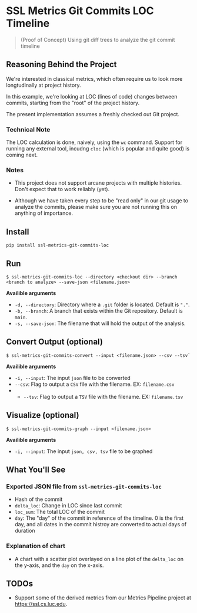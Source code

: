 # SSL Metrics Git Commits LOC Timeline

> (Proof of Concept) Using git diff trees to analyze the git commit timeline

## Reasoning Behind the Project

We're interested in classical metrics, which often require us to look more longtudinally at project history.

In this example, we're looking at LOC (lines of code) changes between commits, starting from the "root" of the project history.

The present implementation assumes a freshly checked out Git project.

### Technical Note

The LOC calculation is done, naively, using the `wc` command. Support for running any external tool, incudng `cloc` (which is popular and quite good) is coming next.

### Notes

* This project does not support arcane projects with multiple histories. Don't expect that to work reliably (yet).

* Although we have taken every step to be "read only" in our git usage to analyze the commits, please make sure you are not running this on anything of importance.

## Install 

```
pip install ssl-metrics-git-commits-loc
```

## Run

```
$ ssl-metrics-git-commits-loc --directory <checkout dir> --branch <branch to analyze> --save-json <filename.json>
```

**Availible arguments**
* `-d, --directory`: Directory where a `.git` folder is located. Default is `"."`.
* `-b, --branch`: A branch that exists within the Git repository. Default is `main`.
* `-s, --save-json`: The filename that will hold the output of the analysis.

## Convert Output (optional)

```
$ ssl-metrics-git-commits-convert --input <filename.json> --csv --tsv`
```

**Availible arguments**
* `-i, --input`: The input `json` file to be converted
* `--csv`: Flag to output a `CSV` file with the filename. EX: `filename.csv`
* * `--tsv`: Flag to output a `TSV` file with the filename. EX: `filename.tsv`

## Visualize (optional)

```
$ ssl-metrics-git-commits-graph --input <filename.json>
```

**Availible arguments**
* `-i, --input`: The input `json, csv, tsv` file to be graphed

## What You'll See

### Exported JSON file from `ssl-metrics-git-commits-loc`

* Hash of the commit
* `delta_loc`: Change in LOC since last commit
* `loc_sum`: The total LOC of the commit
* `day`: The "day" of the commit in reference of the timeline. 0 is the first day, and all dates in the commit histroy are converted to actual days of duration

### Explanation of chart

* A chart with a scatter plot overlayed on a line plot of the `delta_loc` on the y-axis, and the `day` on the x-axis.

## TODOs

* Support some of the derived metrics from our Metrics Pipeline project at https://ssl.cs.luc.edu.
